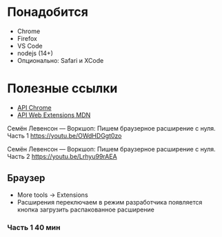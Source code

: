 # Понадобится
- Chrome
- Firefox
- VS Code
- nodejs (14+)
- Опционально: Safari и XCode

# Полезные ссылки
- [API Chrome](https://developer.chrome.com/docs/extensions/reference/)
- [API Web Extensions MDN](https://developer.mozilla.org/en-US/docs/Mozilla/Add-ons/WebExtensions)

Семён Левенсон — Воркшоп: Пишем браузерное расширение с нуля. Часть 1
https://youtu.be/OWdHDGgt0zo

Семён Левенсон — Воркшоп: Пишем браузерное расширение с нуля. Часть 2
https://youtu.be/Lrhyu99rAEA

## Браузер
* More tools -> Extensions
* Расширения переключаем в режим разработчика появляется кнопка загрузить распакованное расширение



### Часть 1 40 мин
